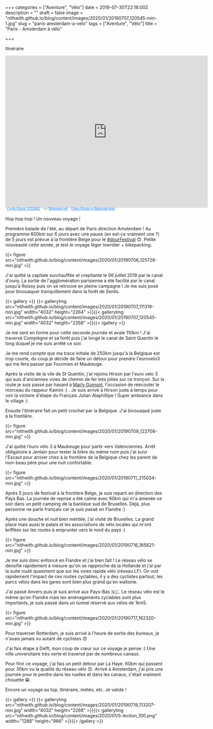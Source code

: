 +++
categories = ["Aventure", "Vélo"]
date = 2019-07-30T22:18:00Z
description = ""
draft = false
image = "nithwith.github.io/blog/content/images/2020/01/20190707_120545-min-1.jpg"
slug = "paris-amsterdam-a-velo"
tags = ["Aventure", "Vélo"]
title = "Paris - Amsterdam à vélo"

+++


Itinéraire

<iframe src="https://www.bikemap.net/en/r/5211892/widget/?width=840&amp;height=480&amp;unit=metric" width="640" height="480" border="0" frameborder="0" marginheight="0" marginwidth="0" scrolling="no"> </iframe> <div style="margin: -4px 0 0 5px; height: 16px; color: #889EAC; font-family: sans-serif; font-size: 11px;"> <a href="https://www.bikemap.net/en/r/5211892/" style="color:#1381fa; text-decoration:underline;" target="_blank" rel="noopener">Cycle Route 5211892</a> - via <a href="https://www.bikemap.net" style="color:#1381fa; text-decoration:underline;" target="_blank">Bikemap.net</a> - <a href="https://bikemap.page.link/?link=https://www.bikemap.net/en/r/5211892/&apn=com.toursprung.bikemap&isi=625759466&ibi=com.toursprung.bikemap&st=Paris+-+Amsterdam+été+2019&sd=Check+out+this+route+on+Bikemap+by+nithwith!&si=https://media.bikemap.net/routes/5211892/staticmaps/6fd35769-f1fc-47cb-99c4-f8b5d6d0edc3_400x400.jpg&efr=1&utm_source=website&utm_medium=route_widget&utm_campaign=widget_bottom" style="color:#1381fa; text-decoration:underline;" target="_blank"> Open Route in Bikemap App </a> </div>

Hop hop hop ! Un nouveau voyage !

Première balade de l'été, au départ de Paris direction Amsterdam ! Au  programme 600km sur 6 jours avec une pause (en est-ce vraiment une ?) de  5 jours est prévue à la frontière Belge pour le [#dourFestival](https://www.facebook.com/hashtag/dourfestival?source=feed_text&epa=HASHTAG&__xts__%5B0%5D=68.ARB33GMXjiIf2E3AmZS4pHp3YOGITKdqQD3gQgyTM_u9Ts0e4uOdjYTdZA5FC2T6iPjGlRCzq94BIJnorrnSNWnPpNM0bzSqX5xAot78v8U1_rPE4n0eNec_Rv0Vqmv0vveHD-gZtwXU4ZvDXUTyAW-yO6vaf1xISMKsVpANphHoQ4RtTik5Qg38REZ83Bv6UeVN74V0iPkdKwsi9_aKIYZ3DVBVoy1IQiYzlS4pn-yHaFqopz_9mPAOyhOOL7oe0GgO3PyIddBB8RucGDynvZLIa6Pjk7CbE3pyWDQM8BIhMKFwVkLlD1pPap7khnHFOWQ6SaHxBXrwWl9q3Rxl5Nvb0hsl&__tn__=%2ANK-R) 😊. Petite nouveauté cette année, je test le voyage léger lowrider + bikepacking.

{{< figure src="nithwith.github.io/blog/content/images/2020/01/20190706_125726-min.jpg" >}}

J'ai quitté la capitale surchauffée et crepitante le 06 juillet 2019 par le canal d'ourq. La sortie de l'agglomération parisienne a été facilité par le canal jusqu'à Roissy puis on se retrouve en pleine campagne ! Je me suis posé pour bivouaquer tranquillement dans la  forêt de Senlis.

{{< gallery >}}
{{< galleryImg  src="nithwith.github.io/blog/content/images/2020/01/20190707_111319-min.jpg" width="4032" height="2264" >}}{{< galleryImg  src="nithwith.github.io/blog/content/images/2020/01/20190707_120545-min.jpg" width="4032" height="2268" >}}{{< /gallery >}}

Je me sent en forme pour cette seconde journée et avale  110km ! J'ai traversé Compiègne  et sa forêt puis j'ai longé le canal de Saint Quentin le long duquel je  me suis arrêté ce soir.

Je me rend compte que ma trace initiale de 250km jusqu'à la  Belgique est  trop courte, du coup je décide de faire un détour pour prendre  l'eurovelo3 qui me fera passer par Fourmies et Maubeuge.

Après la visite de la vile de St Quentin, j'ai rejoins Hirson par l'euro velo 3 qui suis d'anciennes voies de chemin de fer très jolies sur ce tronçon. Sur la route je suis passé  par hasard à [Marly Gomont](https://www.youtube.com/watch?v=GGPXjiwlWZc), l'occasion de réécouter le morceau du rappeur Kamini :)  . Je suis arrivé à Hirson juste à temps pour voir la victoire d'étape  du Français Julian Alaphillipe ! Super  ambiance dans le village :)



Ensuite l'itinéraire fait un petit crochet par la Belgique. J'ai bivouaqué juste à la frontière.

{{< figure src="nithwith.github.io/blog/content/images/2020/01/20190709_122708-min.jpg" >}}

J'ai quitté l’euro vélo 3 à Maubeuge pour partir vers Valenciennes. Arrêt obligatoire à Jenlain pour tester la bière du même nom puis j'ai suivi l'Escaut pour arriver chez à la frontière de la Belgique chez les parent de mon beau père pour une nuit confortable.

{{< figure src="nithwith.github.io/blog/content/images/2020/01/20190711_215034-min.jpg" >}}

Après 5 jours de festival à la frontière Belge, je suis reparti en direction des Pays Bas. La journée de reprise a été calme avec 60km qui m'a amenée ce soir dans un petit camping de la banlieue sud de Bruxelles. Déjà, plus personne ne parle français car je suis passé en Flandre :)

Après une douche et nuit bien méritée, j'ai visité de Bruxelles. La grand place mais aussi le palais et les associations de vélo  locales qui m'ont briffées sur les routes à emprunter vers le nord du pays :)

{{< figure src="nithwith.github.io/blog/content/images/2020/01/20190716_165621-min.jpg" >}}

Je me suis donc enfoncé en Flandre et j'ai bien fait ! Le réseau vélo  se densifie rapidement à mesure qu'on se rapproche de la Hollande et j'ai par la suite roulé quasiment que sur les voies rapide vélo (réseau LF). On voit  rapidement l'impact de ces routes cyclables, il y a des cyclistes partout, les parcs vélos dans les gares sont bien plus grand qu'en wallonie.

J'ai passé Anvers puis je suis arrivé aux Pays-Bas 🇳🇱.  Le réseau vélo est le même qu'en Flandre mais les aménagements  cyclables sont plus importants, je suis passé dans un tunnel réservé aux  vélos de 1km5.

{{< figure src="nithwith.github.io/blog/content/images/2020/01/20190717_162320-min.jpg" >}}

Pour traverser Rotterdam, je suis arrivé à l'heure de sortie des bureaux, je n'avais jamais vu autant de cyclistes 😍

J'ai fais étape à Delft, mon coup de cœur sur ce voyage je pense :) Une ville universitaire très verte et traversé par de nombreux canaux.

Pour finir ce voyage, j'ai fais un petit détour par La Haye. 60km qui passent pour 30km vu la qualité du réseau vélo 😊. Arrivé à Amsterdam, j'ai pris une journée pour le perdre  dans les ruelles et dans les canaux, c'était vraiment chouette 😁.

Encore un voyage au top, itinéraire, météo, etc. Je valide !

{{< gallery >}}
{{< galleryImg  src="nithwith.github.io/blog/content/images/2020/01/20190719_113207-min.jpg" width="4032" height="2268" >}}{{< galleryImg  src="nithwith.github.io/blog/content/images/2020/01/S-lection_100.png" width="1288" height="966" >}}{{< /gallery >}}



